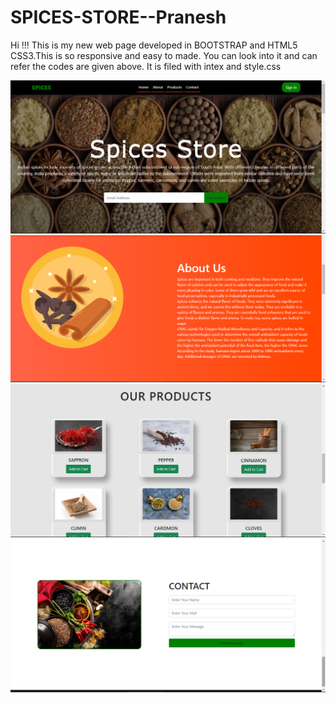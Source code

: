 # SPICES-STORE--Pranesh
Hi !!! This is my new web page developed in BOOTSTRAP and HTML5 CSS3.This is so responsive and easy to made. You can look into it and can refer the codes are given above. It is filed  with intex and style.css

![Home](https://github.com/PRANESH-DEVELOPER/SPICES-STORE--Pranesh/blob/main/Screenshot%202021-12-08%20131242.png)
![About](https://github.com/PRANESH-DEVELOPER/SPICES-STORE--Pranesh/blob/main/Screenshot%202021-12-08%20131308.png)
![Products](https://github.com/PRANESH-DEVELOPER/SPICES-STORE--Pranesh/blob/main/Screenshot%202021-12-08%20131332.png)
![Contacts](https://github.com/PRANESH-DEVELOPER/SPICES-STORE--Pranesh/blob/main/Screenshot%202021-12-08%20131353.png)
